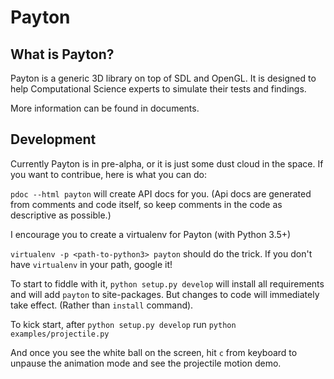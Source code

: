 # Payton

## What is Payton?

Payton is a generic 3D library on top of SDL and OpenGL. It is designed to
help Computational Science experts to simulate their tests and findings.

More information can be found in documents.

## Development

Currently Payton is in pre-alpha, or it is just some dust cloud in the space.
If you want to contribue, here is what you can do:

`pdoc --html payton` will create API docs for you. (Api docs are generated
from comments and code itself, so keep comments in the code as descriptive
as possible.)

I encourage you to create a virtualenv for Payton (with Python 3.5+)

`virtualenv -p <path-to-python3> payton` should do the trick. If you don't have
`virtualenv` in your path, google it!

To start to fiddle with it, `python setup.py develop` will install all
requirements and will add `payton` to site-packages. But changes to code will
immediately take effect. (Rather than `install` command).

To kick start, after `python setup.py develop` run `python examples/projectile.py`

And once you see the white ball on the screen, hit `c` from keyboard to unpause
the animation mode and see the projectile motion demo.
